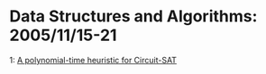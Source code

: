 # Data Structures and Algorithms: 2005/11/15-21  
1: [A polynomial-time heuristic for Circuit-SAT](https://doi.org/10.48550/arXiv.cs/0511071)  